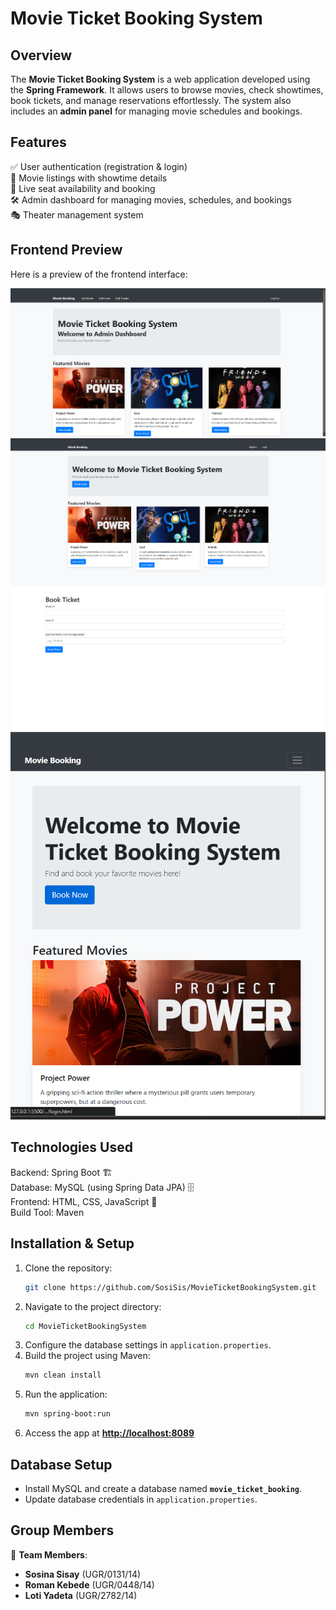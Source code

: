 
# Movie Ticket Booking System

## Overview
The **Movie Ticket Booking System** is a web application developed using the **Spring Framework**. It allows users to browse movies, check showtimes, book tickets, and manage reservations effortlessly. The system also includes an **admin panel** for managing movie schedules and bookings.

## Features
✅ User authentication (registration & login)  
🎥 Movie listings with showtime details  
🎫 Live seat availability and booking  
🛠️ Admin dashboard for managing movies, schedules, and bookings  
🎭 Theater management system  

## Frontend Preview
Here is a preview of the frontend interface:

![Frontend Screenshot](movieticketbookingsystem/src/main/webapp/assets/frontend-screenshot/admin-dashboard.png)
![Frontend Screenshot](movieticketbookingsystem/src/main/webapp/assets/frontend-screenshot/user-dashboard.png)
![Frontend Screenshot](movieticketbookingsystem/src/main/webapp/assets/frontend-screenshot/booking.png)
![Frontend Screenshot](movieticketbookingsystem/src/main/webapp/assets/frontend-screenshot/responsive-ui.png)



## Technologies Used
Backend: Spring Boot 🏗️  
Database: MySQL (using Spring Data JPA) 🗄️  
Frontend: HTML, CSS, JavaScript 🎨  
Build Tool: Maven 

## Installation & Setup

1. Clone the repository:
   ```sh
   git clone https://github.com/SosiSis/MovieTicketBookingSystem.git
   ```
2. Navigate to the project directory:
   ```sh
   cd MovieTicketBookingSystem
   ```
3. Configure the database settings in `application.properties`.
4. Build the project using Maven:
   ```sh
   mvn clean install
   ```
5. Run the application:
   ```sh
   mvn spring-boot:run
   ```
6. Access the app at **[http://localhost:8089](http://localhost:8089)**

## Database Setup

- Install MySQL and create a database named **`movie_ticket_booking`**.
- Update database credentials in `application.properties`.

## Group Members
👥 **Team Members**:
- **Sosina Sisay** (UGR/0131/14)
- **Roman Kebede** (UGR/0448/14)
- **Loti Yadeta** (UGR/2782/14)

